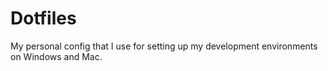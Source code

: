 # Dotfiles

My personal config that I  use for setting up my development environments on Windows and Mac.
